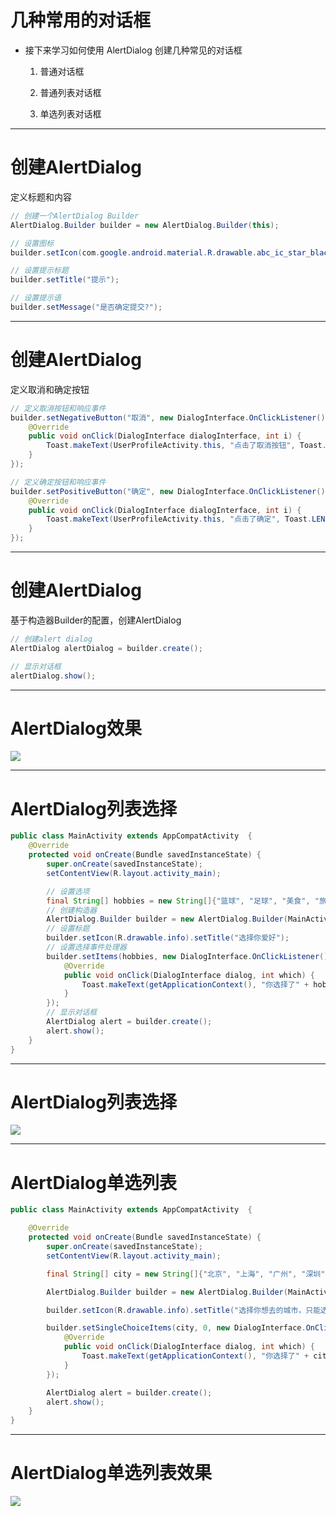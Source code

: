 # 几种常用的对话框

- 接下来学习如何使用 AlertDialog 创建几种常见的对话框

    1. 普通对话框

    2. 普通列表对话框

    3. 单选列表对话框

---

# 创建AlertDialog
定义标题和内容

```java
// 创建一个AlertDialog Builder
AlertDialog.Builder builder = new AlertDialog.Builder(this);

// 设置图标
builder.setIcon(com.google.android.material.R.drawable.abc_ic_star_black_16dp)

// 设置提示标题
builder.setTitle("提示");

// 设置提示语
builder.setMessage("是否确定提交?");
```
---

# 创建AlertDialog
定义取消和确定按钮

```java
// 定义取消按钮和响应事件
builder.setNegativeButton("取消", new DialogInterface.OnClickListener() {
    @Override
    public void onClick(DialogInterface dialogInterface, int i) {
        Toast.makeText(UserProfileActivity.this, "点击了取消按钮", Toast.LENGTH_LONG).show();
    }
});

// 定义确定按钮和响应事件
builder.setPositiveButton("确定", new DialogInterface.OnClickListener() {
    @Override
    public void onClick(DialogInterface dialogInterface, int i) {
        Toast.makeText(UserProfileActivity.this, "点击了确定", Toast.LENGTH_LONG).show();
    }
});
```

---

# 创建AlertDialog
基于构造器Builder的配置，创建AlertDialog

```java
// 创建alert dialog
AlertDialog alertDialog = builder.create();

// 显示对话框
alertDialog.show();
```

---

# AlertDialog效果

<div class="flex flex-col items-center justify-center">
    <img src="/android-alertdialog-3.png" class="w-[20%]"/> 
</div>

---

# AlertDialog列表选择

```java
public class MainActivity extends AppCompatActivity  {
    @Override
    protected void onCreate(Bundle savedInstanceState) {
        super.onCreate(savedInstanceState);
        setContentView(R.layout.activity_main);

        // 设置选项
        final String[] hobbies = new String[]{"篮球", "足球", "美食", "旅游", "摄影"};
        // 创建构造器
        AlertDialog.Builder builder = new AlertDialog.Builder(MainActivity.this);
        // 设置标题
        builder.setIcon(R.drawable.info).setTitle("选择你爱好");
        // 设置选择事件处理器
        builder.setItems(hobbies, new DialogInterface.OnClickListener() {
            @Override
            public void onClick(DialogInterface dialog, int which) {
                Toast.makeText(getApplicationContext(), "你选择了" + hobbies[which], Toast.LENGTH_SHORT).show();
            }
        });
        // 显示对话框
        AlertDialog alert = builder.create();
        alert.show();
    }
}
```

---

# AlertDialog列表选择

<div class="flex flex-col items-center justify-center">
    <img src="/android-alertdialog-4.png" class="w-[20%]"/>
</div>

---

# AlertDialog单选列表

```java
public class MainActivity extends AppCompatActivity  {

    @Override
    protected void onCreate(Bundle savedInstanceState) {
        super.onCreate(savedInstanceState);
        setContentView(R.layout.activity_main);

        final String[] city = new String[]{"北京", "上海", "广州", "深圳", "杭州", "成都", "厦门"};

        AlertDialog.Builder builder = new AlertDialog.Builder(MainActivity.this);

        builder.setIcon(R.drawable.info).setTitle("选择你想去的城市，只能选一个哦~");

        builder.setSingleChoiceItems(city, 0, new DialogInterface.OnClickListener() {
            @Override
            public void onClick(DialogInterface dialog, int which) {
                Toast.makeText(getApplicationContext(), "你选择了" + city[which], Toast.LENGTH_SHORT).show();
            }
        });

        AlertDialog alert = builder.create();
        alert.show();
    }
}
```

---

# AlertDialog单选列表效果

<div class="flex flex-col items-center justify-center">
    <img src="/android-alertdialog-5.png" class="w-[20%]"/>
</div>
